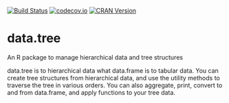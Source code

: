 [![Build Status](https://travis-ci.org/gluc/data.tree.svg?branch=master)](https://travis-ci.org/gluc/data.tree)
[![codecov.io](http://codecov.io/github/gluc/data.tree/coverage.svg?branch=master)](http://codecov.io/github/gluc/data.tree?branch=master) [![CRAN Version](http://www.r-pkg.org/badges/version/data.tree)](http://cran.rstudio.com/web/packages/data.tree)


# data.tree
An R package to manage hierarchical data and tree structures

data.tree is to hierarchical data what data.frame is to tabular data. You can create tree structures from hierarchical data, and use the utility methods to traverse the tree in various orders. You can also aggregate, print, convert to and from data.frame, and apply functions to your tree data.

